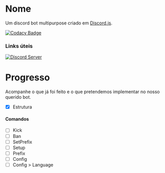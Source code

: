 # Nome
Um discord bot multipurpose criado em [Discord.js](https://github.com/discordjs/discord.js/).

[![Codacy Badge](https://api.codacy.com/project/badge/Grade/1d8e80b9fc274c649dfc499636e65264)](https://app.codacy.com/app/Grawlk/-isso?utm_source=github.com&utm_medium=referral&utm_content=Grawlk/-isso&utm_campaign=Badge_Grade_Dashboard)

### Links úteis
[![Discord Server](https://discordapp.com/api/guilds/614084067499048984/widget.png)](https://discord.gg/e84HTwf)

# Progresso
Acompanhe o que já foi feito e o que pretendemos implementar no nosso querido bot.

- [X] Estrutura

#### Comandos
- [ ] Kick
- [ ] Ban
- [ ] SetPrefix
- [ ] Setup
- [ ] Prefix
- [ ] Config
- [ ] Config > Language
